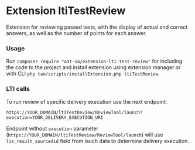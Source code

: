 # Extension ltiTestReview

Extension for reviewing passed tests, with the display of actual and correct answers, as well as the number of points for each answer.

### Usage

Run `composer require "oat-sa/extension-lti-test-review"` for including the code to the project and install extension using extension manager or with CLI `php tao/scripts/installExtension.php ltiTestReview`. 

### LTI calls

To run review of specific delivery execution use the next endpoint:
```
https://YOUR_DOMAIN/ltiTestReview/ReviewTool/launch?execution=YOUR_DELIVERY_EXECUTION_URI
```

Endpoint without `execution` parameter (`https://YOUR_DOMAIN/ltiTestReview/ReviewTool/launch`) will use `lis_result_sourcedid` field from lauch data to determine delivery execution.
